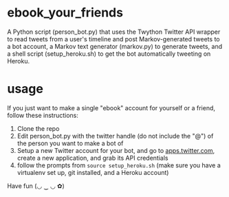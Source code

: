 # ebook_your_friends

A Python script (person_bot.py) that uses the Twython Twitter API wrapper to read tweets from a user's timeline and post Markov-generated tweets to a bot account, a Markov text generator (markov.py) to generate tweets, and a shell script (setup_heroku.sh) to get the bot automatically tweeting on Heroku.

# usage

If you just want to make a single "ebook" account for yourself or a friend, follow these instructions:

1. Clone the repo
2. Edit person_bot.py with the twitter handle (do not include the "@") of the person you want to make a bot of
3. Setup a new Twitter account for your bot, and go to [apps.twitter.com](https://apps.twitter.com/), create a new application, and grab its API credentials
4. follow the prompts from ```source setup_heroku.sh``` (make sure you have a virtualenv set up, git installed, and a Heroku account)

Have fun (◡ ‿ ◡ ✿)
